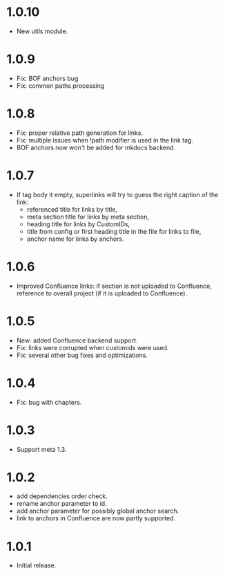 # 1.0.10

- New utils module.

# 1.0.9

- Fix: BOF anchors bug
- Fix: common paths processing

# 1.0.8

- Fix: proper relative path generation for links.
- Fix: multiple issues when !path modifier is used in the link tag.
- BOF anchors now won't be added for mkdocs backend.

# 1.0.7

- If tag body it empty, superlinks will try to guess the right caption of the link:
    - referenced title for links by title,
    - meta section title for links by meta section,
    - heading title for links by CustomIDs,
    - title from config or first heading title in the file for links to file,
    - anchor name for links by anchors.

# 1.0.6

- Improved Confluence links: if section is not uploaded to Confluence, reference to overall project (if it is uploaded to Confluence).

# 1.0.5

- New: added Confluence backend support.
- Fix: links were corrupted when customids were used.
- Fix: several other bug fixes and optimizations.

# 1.0.4

- Fix: bug with chapters.

# 1.0.3

- Support meta 1.3.

# 1.0.2

- add dependencies order check.
- rename anchor parameter to id.
- add anchor parameter for possibly global anchor search.
- link to anchors in Confluence are now partly supported.

# 1.0.1

- Initial release.
